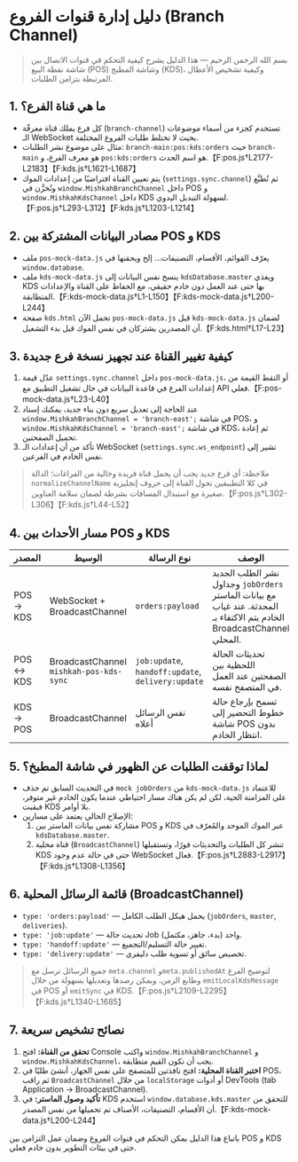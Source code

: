 # دليل إدارة قنوات الفروع (Branch Channel)

> بسم الله الرحمن الرحيم — هذا الدليل يشرح كيفية التحكم في قنوات الاتصال بين شاشة نقطة البيع (POS) وشاشة المطبخ (KDS)، وكيفية تشخيص الأعطال المرتبطة بتزامن الطلبات.

## 1. ما هي قناة الفرع؟

* كل فرع يملك قناة معرفّة (`branch-channel`) تستخدم كجزء من أسماء موضوعات الـ WebSocket بحيث لا تختلط طلبات الفروع المختلفة.
* مثال على موضوع نشر الطلبات: `branch-main:pos:kds:orders` حيث `branch-main` هو معرف الفرع، و `pos:kds:orders` هو اسم الحدث.【F:pos.js†L2177-L2183】【F:kds.js†L1621-L1687】
* يتم تعيين القناة افتراضيًا من إعدادات الموك (`settings.sync.channel`) ثم تُطبَّع وتُخزَّن في `window.MishkahBranchChannel` داخل POS و `window.MishkahKdsChannel` داخل KDS لسهولة التبديل اليدوي.【F:pos.js†L293-L312】【F:kds.js†L1203-L1214】

## 2. مصادر البيانات المشتركة بين POS و KDS

* ملف `pos-mock-data.js` يعرّف القوائم، الأقسام، التصنيفات… إلخ ويحقنها في `window.database`.
* ملف `kds-mock-data.js` ينسخ نفس البيانات إلى `kdsDatabase.master` ويغذي KDS بها حتى عند العمل دون خادم حقيقي، مع الحفاظ على القناة والإعدادات المتطابقة.【F:kds-mock-data.js†L1-L150】【F:kds-mock-data.js†L200-L244】
* صفحة `kds.html` تحمل الآن `pos-mock-data.js` قبل `kds-mock-data.js` لضمان أن المصدرين يشتركان في نفس الموك قبل بدء التشغيل.【F:kds.html†L17-L23】

## 3. كيفية تغيير القناة عند تجهيز نسخة فرع جديدة

1. عدّل قيمة `settings.sync.channel` داخل `pos-mock-data.js`، أو التقط القيمة من إعدادات الفرع في قاعدة البيانات في حال تشغيل التطبيق مع API فعلي.【F:pos-mock-data.js†L23-L40】
2. عند الحاجة إلى تعديل سريع دون بناء جديد، يمكنك إسناد `window.MishkahBranchChannel = 'branch-east';` في شاشة POS، و `window.MishkahKdsChannel = 'branch-east';` في شاشة KDS، ثم إعادة تحميل الصفحتين.
3. تأكد من أن إعدادات الـ WebSocket (`settings.sync.ws_endpoint`) تشير إلى نفس الخادم في الفرعين.

> ملاحظة: أي فرع جديد يجب أن يحمل قناة فريدة وخالية من الفراغات؛ الدالة `normalizeChannelName` في كلا التطبيقين تحول القناة إلى حروف إنجليزية صغيرة مع استبدال المسافات بشرطة لضمان سلامة العناوين.【F:pos.js†L302-L306】【F:kds.js†L44-L52】

## 4. مسار الأحداث بين POS و KDS

| المصدر | الوسيط | نوع الرسالة | الوصف |
|--------|--------|-------------|-------|
| POS → KDS | WebSocket + BroadcastChannel | `orders:payload` | نشر الطلب الجديد وجداول `jobOrders` مع بيانات الماستر المحدثة. عند غياب الخادم يتم الاكتفاء بـ BroadcastChannel المحلي. |【F:pos.js†L2109-L2295】【F:kds.js†L1498-L1685】
| POS ↔︎ KDS | BroadcastChannel `mishkah-pos-kds-sync` | `job:update`, `handoff:update`, `delivery:update` | تحديثات الحالة اللحظية بين الصفحتين عند العمل في المتصفح نفسه. |【F:pos.js†L2883-L2917】【F:kds.js†L1308-L1356】【F:kds.js†L1373-L1474】
| KDS → POS | BroadcastChannel | نفس الرسائل أعلاه | تسمح بإرجاع حالة خطوط التحضير إلى شاشة POS بدون انتظار الخادم. |【F:kds.js†L1308-L1356】

## 5. لماذا توقفت الطلبات عن الظهور في شاشة المطبخ؟

* في التحديث السابق تم حذف `mock jobOrders` من `kds-mock-data.js` للاعتماد على المزامنة الحية، لكن لم يكن هناك مسار احتياطي عندما يكون الخادم غير متوفر، فبقيت KDS بلا أوامر.
* الإصلاح الحالي يعتمد على مسارين:
  1. مشاركة نفس بيانات الماستر بين POS و KDS عبر الموك الموحد والمُعرّف في `kdsDatabase.master`.
  2. قناة محلية (`BroadcastChannel`) تنشر كل الطلبات والتحديثات فورًا، وتستقبلها KDS حتى في حالة عدم وجود WebSocket فعال.【F:pos.js†L2883-L2917】【F:kds.js†L1308-L1356】

## 6. قائمة الرسائل المحلية (BroadcastChannel)

* `type: 'orders:payload'` — يحمل هيكل الطلب الكامل (`jobOrders`, `master`, `deliveries`).
* `type: 'job:update'` — تحديث حالة Job واحد (بدء، جاهز، مكتمل).
* `type: 'handoff:update'` — تغيير حالة التسليم/التجميع.
* `type: 'delivery:update'` — تخصيص سائق أو تسوية طلب دليفري.

> جميع الرسائل ترسل مع `meta.channel` و`meta.publishedAt` لتوضيح الفرع وطابع الزمن، ويمكن رصدها وتعديلها بسهولة من خلال `emitLocalKdsMessage` في POS أو `emitSync` في KDS.【F:pos.js†L2109-L2295】【F:kds.js†L1340-L1685】

## 7. نصائح تشخيص سريعة

1. **تحقق من القناة:** افتح Console واكتب `window.MishkahBranchChannel` و `window.MishkahKdsChannel`، يجب أن تكون القيم متطابقة.
2. **اختبر القناة المحلية:** افتح نافذتين للمتصفح على نفس الجهاز، أنشئ طلبًا في POS، ثم راقب `BroadcastChannel` من خلال `localStorage` أو أدوات DevTools (tab Application → BroadcastChannel).
3. **تأكيد وصول الماستر:** في KDS استخدم `window.database.kds.master` للتحقق من أن الأقسام، التصنيفات، الأصناف تم تحميلها من نفس المصدر.【F:kds-mock-data.js†L200-L244】

باتباع هذا الدليل يمكن التحكم في قنوات الفروع وضمان عمل التزامن بين POS و KDS حتى في بيئات التطوير بدون خادم فعلي.
